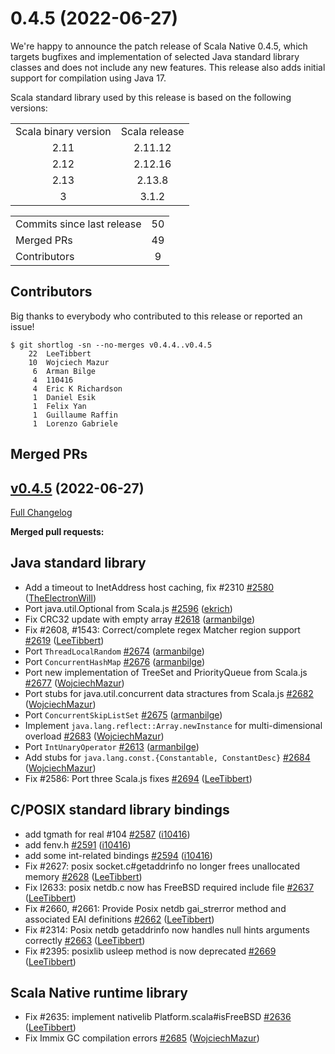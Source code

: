 
# 0.4.5 (2022-06-27)

We're happy to announce the patch release of Scala Native 0.4.5, which targets bugfixes and 
implementation of selected Java standard library classes and does not include any new features.
This release also adds initial support for compilation using Java 17.

Scala standard library used by this release is based on the following versions:
<table>
<tbody>
  <tr>
    <td>Scala binary version</td>
    <td>Scala release</td>
  </tr>
  <tr>
    <td align="center">2.11</td>
    <td align="center">2.11.12</td>
  </tr>
  <tr>
    <td align="center">2.12</td>
    <td align="center">2.12.16</td>
  </tr>
  <tr>
    <td align="center">2.13</td>
    <td align="center">2.13.8</td>
  </tr>
  <tr>
    <td align="center">3</td>
    <td align="center">3.1.2</td>
  </tr>
</tbody>
</table>


<table>
<tbody>
  <tr>
    <td>Commits since last release</td>
    <td align="center">50</td>
  </tr>
  <tr>
    <td>Merged PRs</td>
    <td align="center">49</td>
  </tr>
    <tr>
    <td>Contributors</td>
    <td align="center">9</td>
  </tr>
</tbody>
</table>

## Contributors

Big thanks to everybody who contributed to this release or reported an issue!

```
$ git shortlog -sn --no-merges v0.4.4..v0.4.5
    22	LeeTibbert
    10	Wojciech Mazur
     6	Arman Bilge
     4	110416
     4	Eric K Richardson
     1	Daniel Esik
     1	Felix Yan
     1	Guillaume Raffin
     1	Lorenzo Gabriele
```


## Merged PRs

## [v0.4.5](https://github.com/scala-native/scala-native/tree/v0.4.5) (2022-06-27)

[Full Changelog](https://github.com/scala-native/scala-native/compare/v0.4.4...v0.4.5)

**Merged pull requests:**

## Java standard library

- Add a timeout to InetAddress host caching, fix #2310
  [\#2580](https://github.com/scala-native/scala-native/pull/2580)
  ([TheElectronWill](https://github.com/TheElectronWill))
- Port java.util.Optional from Scala.js
  [\#2596](https://github.com/scala-native/scala-native/pull/2596)
  ([ekrich](https://github.com/ekrich))
- Fix CRC32 update with empty array
  [\#2618](https://github.com/scala-native/scala-native/pull/2618)
  ([armanbilge](https://github.com/armanbilge))
- Fix #2608, #1543: Correct/complete regex Matcher region support
  [\#2619](https://github.com/scala-native/scala-native/pull/2619)
  ([LeeTibbert](https://github.com/LeeTibbert))
- Port `ThreadLocalRandom`
  [\#2674](https://github.com/scala-native/scala-native/pull/2674)
  ([armanbilge](https://github.com/armanbilge))
- Port `ConcurrentHashMap`
  [\#2676](https://github.com/scala-native/scala-native/pull/2676)
  ([armanbilge](https://github.com/armanbilge))
- Port new implementation of TreeSet and PriorityQueue from Scala.js
  [\#2677](https://github.com/scala-native/scala-native/pull/2677)
  ([WojciechMazur](https://github.com/WojciechMazur))
- Port stubs for java.util.concurrent data stractures from Scala.js
  [\#2682](https://github.com/scala-native/scala-native/pull/2682)
  ([WojciechMazur](https://github.com/WojciechMazur))
- Port `ConcurrentSkipListSet`
  [\#2675](https://github.com/scala-native/scala-native/pull/2675)
  ([armanbilge](https://github.com/armanbilge))
- Implement `java.lang.reflect::Array.newInstance` for multi-dimensional overload
  [\#2683](https://github.com/scala-native/scala-native/pull/2683)
  ([WojciechMazur](https://github.com/WojciechMazur))
- Port `IntUnaryOperator`
  [\#2613](https://github.com/scala-native/scala-native/pull/2613)
  ([armanbilge](https://github.com/armanbilge))
- Add stubs for `java.lang.const.{Constantable, ConstantDesc}`
  [\#2684](https://github.com/scala-native/scala-native/pull/2684)
  ([WojciechMazur](https://github.com/WojciechMazur))
- Fix #2586: Port three Scala.js fixes
  [\#2694](https://github.com/scala-native/scala-native/pull/2694)
  ([LeeTibbert](https://github.com/LeeTibbert))


## C/POSIX standard library bindings

- add tgmath for real #104
  [\#2587](https://github.com/scala-native/scala-native/pull/2587)
  ([i10416](https://github.com/i10416))
- add fenv.h
  [\#2591](https://github.com/scala-native/scala-native/pull/2591)
  ([i10416](https://github.com/i10416))
- add some int-related bindings
  [\#2594](https://github.com/scala-native/scala-native/pull/2594)
  ([i10416](https://github.com/i10416))
- Fix #2627: posix socket.c#getaddrinfo no longer frees unallocated memory
  [\#2628](https://github.com/scala-native/scala-native/pull/2628)
  ([LeeTibbert](https://github.com/LeeTibbert))
- Fix I2633: posix netdb.c now has FreeBSD required include file
  [\#2637](https://github.com/scala-native/scala-native/pull/2637)
  ([LeeTibbert](https://github.com/LeeTibbert))
- Fix #2660, #2661: Provide Posix netdb gai_strerror method and associated EAI definitions
  [\#2662](https://github.com/scala-native/scala-native/pull/2662)
  ([LeeTibbert](https://github.com/LeeTibbert))
- Fix #2314: Posix netdb getaddrinfo now handles null hints arguments correctly
  [\#2663](https://github.com/scala-native/scala-native/pull/2663)
  ([LeeTibbert](https://github.com/LeeTibbert))
- Fix #2395: posixlib usleep method is now deprecated
  [\#2669](https://github.com/scala-native/scala-native/pull/2669)
  ([LeeTibbert](https://github.com/LeeTibbert))

## Scala Native runtime library
- Fix #2635: implement nativelib Platform.scala#isFreeBSD
  [\#2636](https://github.com/scala-native/scala-native/pull/2636)
  ([LeeTibbert](https://github.com/LeeTibbert))
- Fix Immix GC compilation errors
  [\#2685](https://github.com/scala-native/scala-native/pull/2685)
  ([WojciechMazur](https://github.com/WojciechMazur))
